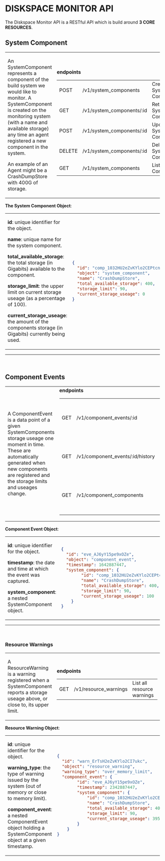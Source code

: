# DISKSPACE MONITOR API

The Diskspace Monitor API is a RESTful API which is build around **3 CORE RESOURCES**.

## System Component

<table border="0">
<tr>
<td width="30%">   
<p> An SystemComponent represents a component of the build system we would like to
monitor. A SystemComponent is created on the monitoring system (with a name and
available storage) any time an agent registered a new component in the system.</p>

<p>An example of an Agent might be a CrashDumpStore with 400G of storage.</p>

</td>

<td width="70%"> 
<strong>endpoints</strong>

|        |                           |                           |
| ------ | ------------------------- | ------------------------- |
| POST   | /v1/system_components     | Create System Component   |
| GET    | /v1/system_components/:id | Retrieve System Component |
| POST   | /v1/system_components/:id | Update System Component   |
| DELETE | /v1/system_components/:id | Delete System Component   |
| GET    | /v1/system_components     | List System Components    |

</td>
</tr>
</table

**The System Component Object**:

<table border="0">
<tr>
<td width="30%" vertical-align="top">  
<p><strong>id</strong>: unique identifier for the object.</p>

<p><strong>name</strong>: unique name for the system component.</p>

<p><strong>total_available_storage</strong>: the total storage (in Gigabits) available to the component.</p>

<p><strong>storage_limit</strong>: the upper limit on current storage useage (as a percentage of 100).</p>

<p><strong>current_storage_useage</strong>: the amount of the components storage (in Gigabits) currently being used.</p>

</td>

<td width="70%">

```json
{
  "id": "comp_1032HU2eZvKYlo2CEPtcnUvl",
  "object": "system_component",
  "name": "CrashDumpStore",
  "total_available_storage": 400,
  "storage_limit": 90,
  "current_storage_useage": 0
}
```

</td>
</tr>
</table

<br />

---

<br />

## Component Events

<table border="0">
<tr>
<td width="30%">   
<p>A ComponentEvent is a data point of a given SystemComponents storage
useage one moment in time. These are automatically generated when new components are registered
and the storage limits and useages change.</p>

</td>

<td width="70%"> 
<strong>endpoints</strong>

|     |                                  |                                                       |
| --- | -------------------------------- | ----------------------------------------------------- |
| GET | /v1/component_events/:id         | Retrieve latestest reported useage for a component    |
| GET | /v1/component_events/:id/history | Retrieve historic reported useages for a component    |
| GET | /v1/component_components         | Retrieve latestest reported useage for all components |

</td>
</tr>
</table

**Component Event Object**:

<table border="0">
<tr>
<td width="30%" vertical-align="top">  
<p><strong>id</strong>: unique identifier for the object.</p>

<p><strong>timestamp</strong>: the date and time at which the event was captured.</p>

<p><strong>system_component</strong>: a nested SystemComponent object.</p>

</td>

<td width="70%">

```json
{
  "id": "eve_AJ6yY15pe9xOZe",
  "object": "component_event",
  "timestamp": 1642887447,
  "system_component": {
        "id": "comp_1032HU2eZvKYlo2CEPtcnUvl",
        "name": "CrashDumpStore",
        "total_available_storage": 400,
        "storage_limit": 90,
        "current_storage_useage": 100
    }
}
```

</td>
</tr>
</table

<br />

---

<br />

### Resource Warnings

<table border="0">
<tr>
<td width="30%">   
<p>A ResourceWarning is a warning registered when a SystemComponent
    reports a storage useage above, or close to, its upper limit.</p>

</td>

<td width="70%"> 
<strong>endpoints</strong>

|     |                       |                            |
| --- | --------------------- | -------------------------- |
| GET | /v1/resource_warnings | List all resource warnings |

</td>
</tr>
</table

**Resource Warning Object**:

<table border="0">
<tr>
<td width="30%" vertical-align="top">  
<p><strong>id</strong>: unique identifier for the object.</p>

<p><strong>warning_type</strong>: the type of warning issued by the system (out of memory or close to memory limit).</p>

<p><strong>component_event</strong>: a nested ComponentEvent object holding a SystemComponent object at a given timestamp.</p>

</td>

<td width="70%">

```json
{
  "id": "warn_ErTsH2eZvKYlo2CI7ukc",
  "object": "resource_warning",
  "warning_type": "over_memory_limit",
  "component_event": {
        "id": "eve_AJ6yY15pe9xOZe",
        "timestamp": 2342887447,
        "system_component": {
            "id": "comp_1032HU2eZvKYlo2CEPtcnUvl",
            "name": "CrashDumpStore",
            "total_available_storage": 400,
            "storage_limit": 90,
            "current_storage_useage": 395
        }
    }
}
```

</td>
</tr>
</table
